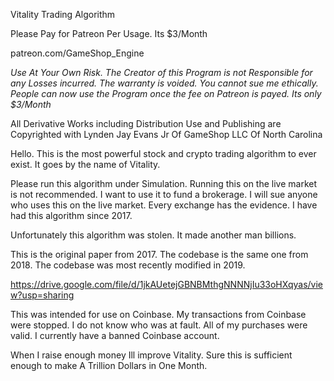 Vitality Trading Algorithm

Please Pay for Patreon Per Usage.  Its $3/Month

patreon.com/GameShop_Engine

*Use At Your Own Risk.  The Creator of this Program is not Responsible for any Losses incurred.  The warranty is voided.  You cannot sue me ethically.  People can now use the Program once the fee on Patreon is payed.  Its only $3/Month*

All Derivative Works including Distribution Use and Publishing are Copyrighted with Lynden Jay Evans Jr Of GameShop LLC Of North Carolina
 
Hello.  This is the most powerful stock and crypto trading algorithm to ever exist.  It goes by the name of Vitality.

Please run this algorithm under Simulation.  Running this on the live market is not recommended.  I want to use it to fund a brokerage.  I will sue anyone who uses this on the live market.  Every exchange has the evidence.  I have had this algorithm since 2017.

Unfortunately this algorithm was stolen.  It made another man billions.

This is the original paper from 2017.  The codebase is the same one from 2018.  The codebase was most recently modified in 2019.

https://drive.google.com/file/d/1jkAUetejGBNBMthgNNNNjIu33oHXqyas/view?usp=sharing

This was intended for use on Coinbase.  My transactions from Coinbase were stopped.  I do not know who was at fault.  All of my purchases were valid.  I currently have a banned Coinbase account.

When I raise enough money Ill improve Vitality.  Sure this is sufficient enough to make A Trillion Dollars in One Month.



